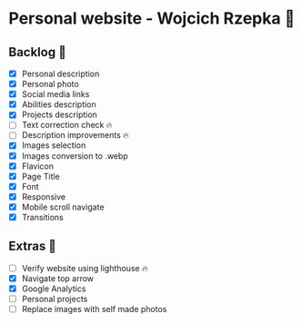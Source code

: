 # Personal website - Wojcich Rzepka 🚀

## Backlog 📖
- [x] Personal description
- [x] Personal photo
- [X] Social media links
- [x] Abilities description
- [x] Projects description
- [ ] Text correction check 🔥
- [ ] Description improvements 🔥
- [x] Images selection
- [x] Images conversion to .webp
- [x] Flavicon
- [x] Page Title
- [x] Font
- [x] Responsive
- [x] Mobile scroll navigate
- [x] Transitions

## Extras 🤔
- [ ] Verify website using lighthouse 🔥
- [x] Navigate top arrow
- [x] Google Analytics
- [ ] Personal projects
- [ ] Replace images with self made photos